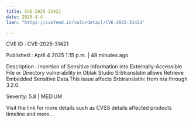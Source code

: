 ```yaml
---
title: CVE-2025-31421
date: 2025-4-4
lien: "https://cvefeed.io/vuln/detail/CVE-2025-31421"

---
```


CVE ID : CVE-2025-31421

Published :  April 4
2025
1:15 p.m. | 48 minutes ago

Description : Insertion of Sensitive Information into Externally-Accessible File or Directory vulnerability in Oblak Studio Srbtranslatin allows Retrieve Embedded Sensitive Data.This issue affects Srbtranslatin: from n/a through 3.2.0.

Severity: 5.8 | MEDIUM

Visit the link for more details
such as CVSS details
affected products
timeline
and more...
